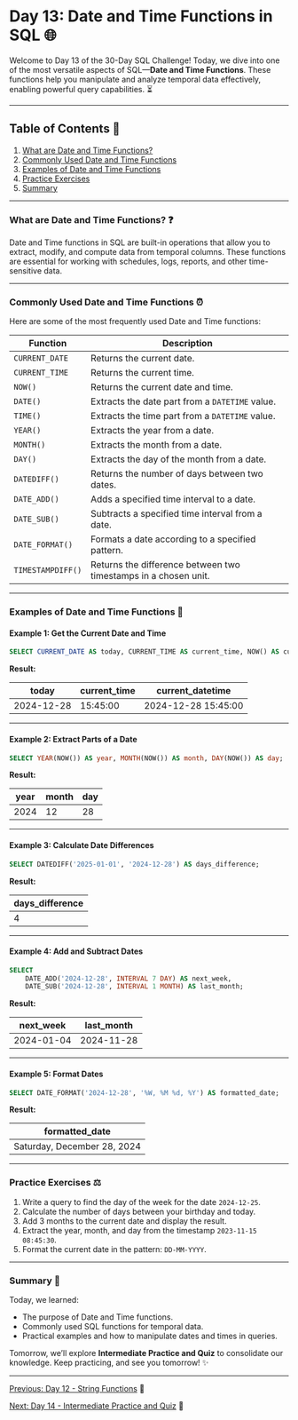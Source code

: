 # Day 13: Date and Time Functions in SQL 🌐

Welcome to Day 13 of the 30-Day SQL Challenge! Today, we dive into one of the most versatile aspects of SQL—**Date and Time Functions**. These functions help you manipulate and analyze temporal data effectively, enabling powerful query capabilities. ⏳

---

## Table of Contents 📖

1. [What are Date and Time Functions?](#what-are-date-and-time-functions-)
2. [Commonly Used Date and Time Functions](#commonly-used-date-and-time-functions-)
3. [Examples of Date and Time Functions](#examples-of-date-and-time-functions-)
4. [Practice Exercises](#practice-exercises-)
5. [Summary](#summary-)

---

### What are Date and Time Functions? ❓

Date and Time functions in SQL are built-in operations that allow you to extract, modify, and compute data from temporal columns. These functions are essential for working with schedules, logs, reports, and other time-sensitive data.

---

### Commonly Used Date and Time Functions ⏰

Here are some of the most frequently used Date and Time functions:

| **Function**         | **Description**                                                   |
|----------------------|-------------------------------------------------------------------|
| `CURRENT_DATE`       | Returns the current date.                                         |
| `CURRENT_TIME`       | Returns the current time.                                         |
| `NOW()`              | Returns the current date and time.                               |
| `DATE()`             | Extracts the date part from a `DATETIME` value.                  |
| `TIME()`             | Extracts the time part from a `DATETIME` value.                  |
| `YEAR()`             | Extracts the year from a date.                                    |
| `MONTH()`            | Extracts the month from a date.                                   |
| `DAY()`              | Extracts the day of the month from a date.                       |
| `DATEDIFF()`         | Returns the number of days between two dates.                    |
| `DATE_ADD()`         | Adds a specified time interval to a date.                        |
| `DATE_SUB()`         | Subtracts a specified time interval from a date.                 |
| `DATE_FORMAT()`      | Formats a date according to a specified pattern.                 |
| `TIMESTAMPDIFF()`    | Returns the difference between two timestamps in a chosen unit.  |

---

### Examples of Date and Time Functions 🔧

#### Example 1: Get the Current Date and Time

```sql
SELECT CURRENT_DATE AS today, CURRENT_TIME AS current_time, NOW() AS current_datetime;
```
**Result:**

| today      | current_time | current_datetime       |
|------------|--------------|------------------------|
| 2024-12-28 | 15:45:00     | 2024-12-28 15:45:00    |

---

#### Example 2: Extract Parts of a Date

```sql
SELECT YEAR(NOW()) AS year, MONTH(NOW()) AS month, DAY(NOW()) AS day;
```
**Result:**

| year | month | day |
|------|-------|-----|
| 2024 | 12    | 28  |

---

#### Example 3: Calculate Date Differences

```sql
SELECT DATEDIFF('2025-01-01', '2024-12-28') AS days_difference;
```
**Result:**

| days_difference |
|-----------------|
| 4               |

---

#### Example 4: Add and Subtract Dates

```sql
SELECT
    DATE_ADD('2024-12-28', INTERVAL 7 DAY) AS next_week,
    DATE_SUB('2024-12-28', INTERVAL 1 MONTH) AS last_month;
```
**Result:**

| next_week  | last_month  |
|------------|-------------|
| 2024-01-04 | 2024-11-28  |

---

#### Example 5: Format Dates

```sql
SELECT DATE_FORMAT('2024-12-28', '%W, %M %d, %Y') AS formatted_date;
```
**Result:**

| formatted_date        |
|-----------------------|
| Saturday, December 28, 2024 |

---

### Practice Exercises ⚖

1. Write a query to find the day of the week for the date `2024-12-25`.
2. Calculate the number of days between your birthday and today.
3. Add 3 months to the current date and display the result.
4. Extract the year, month, and day from the timestamp `2023-11-15 08:45:30`.
5. Format the current date in the pattern: `DD-MM-YYYY`.

---

### Summary 🏁

Today, we learned:

- The purpose of Date and Time functions.
- Commonly used SQL functions for temporal data.
- Practical examples and how to manipulate dates and times in queries.

Tomorrow, we’ll explore **Intermediate Practice and Quiz** to consolidate our knowledge. Keep practicing, and see you tomorrow! ✨

---

[Previous: Day 12 - String Functions](../Day-12%20String%20Functions/Day-12_String_Functions.md) 🔼

[Next: Day 14 - Intermediate Practice and Quiz](../Day-14%20Intermediate%20Practice%20and%20Quiz/Day-14_Intermediate_Practice_and_Quiz.md) 🔽

